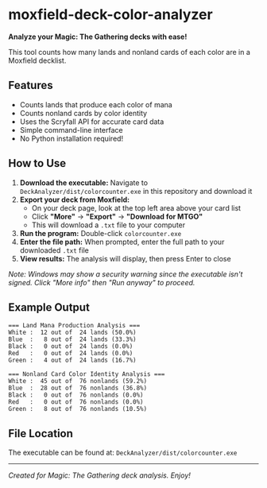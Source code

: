 # moxfield-deck-color-analyzer

**Analyze your Magic: The Gathering decks with ease!**

This tool counts how many lands and nonland cards of each color are in a Moxfield decklist.

## Features

- Counts lands that produce each color of mana
- Counts nonland cards by color identity
- Uses the Scryfall API for accurate card data
- Simple command-line interface
- No Python installation required!

## How to Use

1. **Download the executable:** Navigate to `DeckAnalyzer/dist/colorcounter.exe` in this repository and download it
2. **Export your deck from Moxfield:** 
   - On your deck page, look at the top left area above your card list
   - Click **"More"** → **"Export"** → **"Download for MTGO"**
   - This will download a `.txt` file to your computer
3. **Run the program:** Double-click `colorcounter.exe` 
4. **Enter the file path:** When prompted, enter the full path to your downloaded `.txt` file
5. **View results:** The analysis will display, then press Enter to close

*Note: Windows may show a security warning since the executable isn't signed. Click "More info" then "Run anyway" to proceed.*

## Example Output

```
=== Land Mana Production Analysis ===
White :  12 out of  24 lands (50.0%)
Blue  :   8 out of  24 lands (33.3%)
Black :   0 out of  24 lands (0.0%)
Red   :   0 out of  24 lands (0.0%)
Green :   4 out of  24 lands (16.7%)

=== Nonland Card Color Identity Analysis ===
White :  45 out of  76 nonlands (59.2%)
Blue  :  28 out of  76 nonlands (36.8%)
Black :   0 out of  76 nonlands (0.0%)
Red   :   0 out of  76 nonlands (0.0%)
Green :   8 out of  76 nonlands (10.5%)
```

## File Location

The executable can be found at: `DeckAnalyzer/dist/colorcounter.exe`

---

*Created for Magic: The Gathering deck analysis. Enjoy!*
